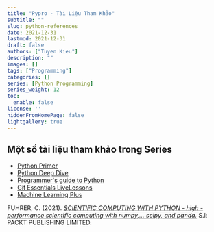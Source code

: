 ```yaml
---
title: "Pypro - Tài Liệu Tham Khảo"
subtitle: ""
slug: python-references
date: 2021-12-31
lastmod: 2021-12-31
draft: false
authors: ["Tuyen Kieu"]
description: ""
images: []
tags: ["Programming"]
categories: []
series: [Python Programming]
series_weight: 12
toc:
  enable: false
license: ''  
hiddenFromHomePage: false
lightgallery: true
---
```


<!--more-->

##  Một số tài liệu tham khảo trong Series

- [Python Primer](https://github.com/fbaptiste/python-primer)
- [Python Deep Dive](https://github.com/fbaptiste/python-deepdive)
- [Programmer's guide to Python](https://github.com/Anku5hk/Programmers_guide_to_Python)
- [Git Essentials LiveLessons](https://learning.oreilly.com/videos/git-essentials-livelessons/9780137440863/)
- [Machine Learning Plus](https://www.machinelearningplus.com/category/python/)

FUHRER, C. (2021). *[SCIENTIFIC COMPUTING WITH PYTHON - high -performance scientific computing with numpy,... scipy, and panda.](https://learning.oreilly.com/library/view/scientific-computing-with/9781838822323/)* S.l: PACKT PUBLISHING LIMITED.